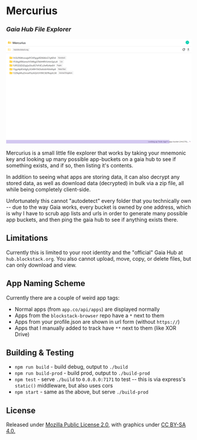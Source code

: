 # Mercurius
### *Gaia Hub File Explorer*

![sample-interface](gfx/sample-interface.png)

Mercurius is a small little file explorer that works by taking
your mnemonic key and looking up many possible app-buckets on
a gaia hub to see if something exists, and if so, then listing
it's contents.

In addition to seeing what apps are storing data, it can also
decrypt any stored data, as well as download data (decrypted)
in bulk via a zip file, all while being completely client-side.

Unfortunately this cannot "autodetect" every folder that you
technically own -- due to the way Gaia works, every bucket
is owned by one address, which is why I have to scrub app
lists and urls in order to generate many possible app buckets,
and then ping the gaia hub to see if anything exists there.

## Limitations

Currently this is limited to your root identity and the
"official" Gaia Hub at `hub.blockstack.org`. You also cannot
upload, move, copy, or delete files, but can only download
and view.

## App Naming Scheme

Currently there are a couple of weird app tags:

- Normal apps (from `app.co/api/apps`) are displayed normally
- Apps from the `blockstack-browser` repo have a `*` next to them
- Apps from your profile.json are shown in url form (without `https://`)
- Apps that I manually added to track have `**` next to them (like XOR Drive)

## Building & Testing

- `npm run build` - build debug, output to `./build`
- `npm run build-prod` - build prod, output to `./build-prod`
- `npm test` - serve `./build` to `0.0.0.0:7171` to test -- this is via
  express's `static()` middleware, but also uses cors
- `npm start` - same as the above, but serve `./build-prod`

## License

Released under [Mozilla Public License 2.0](LICENSE.md), with graphics under
[CC BY-SA 4.0.](https://creativecommons.org/licenses/by-sa/4.0/)
